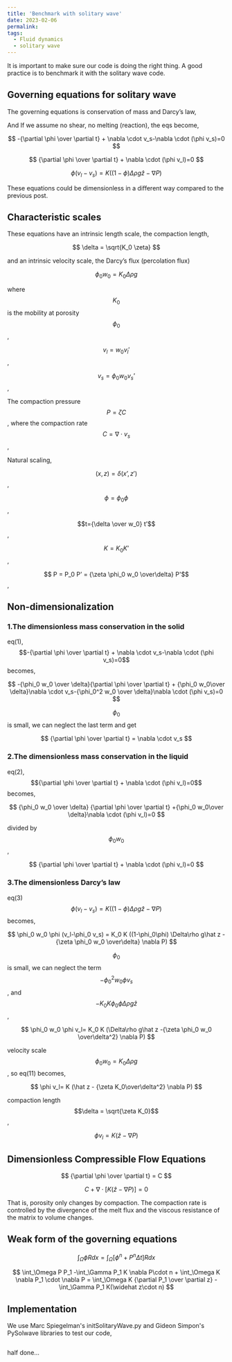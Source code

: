 ```yaml
---
title: 'Benchmark with solitary wave'
date: 2023-02-06
permalink:
tags:
  - Fluid dynamics
  - solitary wave
---
```




It is important to make sure our code is doing the right thing. A good practice is to benchmark it with the solitary wave code. 

## Governing equations for solitary wave

The governing equations is conservation of mass and Darcy’s law,

And If we assume no shear, no melting (reaction), the eqs become,

$$
-{\partial \phi \over \partial t} + \nabla \cdot v_s-\nabla \cdot (\phi v_s)=0
$$

$$
{\partial \phi \over \partial t} + \nabla \cdot (\phi v_l)=0
$$

$$
\phi (v_l-v_s) = K ((1-\phi) \Delta\rho g\hat z -\nabla P)
$$

These equations could be dimensionless in a different way compared to the previous post.

## **Characteristic scales**

These equations have an intrinsic length scale, the compaction length,

$$
\delta = \sqrt{K_0 \zeta}
$$

and an intrinsic velocity scale, the Darcy’s flux (percolation flux)

$$
\phi_0 w_0 = K_0 \Delta \rho g
$$

where $$K_0$$ is the mobility at porosity $$\phi_0$$,

$$v_l=w_0 v_l'$$,

$$v_s=\phi_0 w_0 v_s’$$,

The compaction pressure $$P = \zeta C$$, where the compaction rate $$C=\nabla \cdot v_s$$,

Natural scaling,

$$(x,z) = \delta (x’,z') $$, 

$$\phi = \phi_0 \phi$$,

$$t={\delta \over w_0} t’$$,

$$K =K_0 K’$$,

$$ P = P_0 P’ = {\zeta \phi_0 w_0  \over\delta}  P'$$,



## Non-dimensionalization

### 1.The dimensionless mass conservation in the solid

eq(1), $$-{\partial \phi \over \partial t} + \nabla \cdot v_s-\nabla \cdot (\phi v_s)=0$$ becomes,

$$
-{\phi_0 w_0 \over \delta}{\partial \phi \over \partial t} + {\phi_0 w_0\over \delta}\nabla \cdot v_s-{\phi_0^2 w_0 \over \delta}\nabla \cdot (\phi v_s)=0
$$

$$\phi_0 $$ is small, we can neglect the last term and get

$$
{\partial \phi \over \partial t} = \nabla \cdot v_s
$$

###  2.The dimensionless mass conservation in the liquid

eq(2), $${\partial \phi \over \partial t} + \nabla \cdot (\phi v_l)=0$$ becomes, 

$$
{\phi_0 w_0 \over \delta} {\partial \phi \over \partial t} +{\phi_0 w_0\over \delta}\nabla \cdot (\phi v_l)=0
$$

divided by $$\phi_0 w_0$$,

$$
{\partial \phi \over \partial t} + \nabla \cdot (\phi v_l)=0
$$

### 3.The dimensionless Darcy’s law

eq(3) $$\phi (v_l-v_s) = K ((1-\phi) \Delta\rho g\hat z -\nabla P)$$ becomes,

$$
\phi_0 w_0 \phi (v_l-\phi_0 v_s) = K_0 K ((1-\phi_0\phi) \Delta\rho g\hat z -{\zeta \phi_0 w_0  \over\delta}  \nabla P)
$$

$$\phi_0 $$ is small, we can neglect the term $$ -\phi_0^2 w_0 \phi v_s$$, and $$-K_0 K \phi_0 \phi \Delta \rho g \hat z$$,

$$
\phi_0 w_0 \phi v_l= K_0 K (\Delta\rho g\hat z -{\zeta \phi_0 w_0  \over\delta^2}  \nabla P)
$$

velocity scale $$\phi_0 w_0 = K_0 \Delta \rho g$$, so eq(11) becomes,

$$
\phi v_l= K (\hat z - {\zeta K_0\over\delta^2} \nabla P)
$$

compaction length $$\delta = \sqrt{\zeta K_0}$$, 

$$
\phi v_l= K (\hat z - \nabla P)
$$


## Dimensionless Compressible Flow Equations

$$
{\partial \phi \over \partial t} = C
$$

$$
C + \nabla \cdot [K (\hat z - \nabla P)]=0
$$

That is, porosity only changes by compaction. The compaction rate is controlled by the divergence of the melt flux and the viscous resistance of the matrix to volume changes.

## Weak form of the governing equations

$$
\int_\Omega \phi R dx =\int_\Omega [\phi^n +P^n \Delta t] R dx
$$

$$
\int_\Omega P P_1 -\int_\Gamma P_1 K \nabla P\cdot n + \int_\Omega K \nabla P_1 \cdot \nabla P = \int_\Omega K {\partial P_1 \over \partial z} -\int_\Gamma P_1 K(\widehat z\cdot n)
$$

## Implementation

We use Marc Spiegelman's initSolitaryWave.py and Gideon Simpon's PySolwave libraries to test our code,

```
```

half done…
